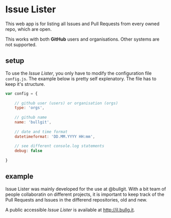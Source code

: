 # Issue Lister

This web app is for listing all Issues and Pull Requests from every owned repo, which are open.

This works with both **GitHub** users and organisations. Other systems are not supported.

## setup

To use the *Issue Lister*, you only have to modify the configuration file `config.js`.
The example below is pretty self explenatory. The file has to keep it's structure.

```js
var config = {
    
    // github user (users) or organisation (orgs)
    type: 'orgs',
    
    // github name
    name: 'bullgit',
    
    // date and time format
    datetimeformat: 'DD.MM.YYYY HH:mm',
    
    // see different console.log statements
    debug: false
    
}
```

## example

Issue Lister was mainly developed for the use at @bullgit. With a bit team of people collaboratin on different projects, it is important to keep track of the Pull Requests and Issues in the differend repositories, old and new.

A public accessible *Issue Lister* is available at http://il.bullg.it.